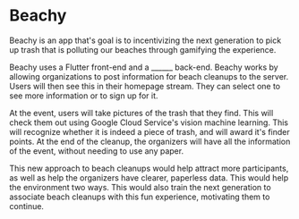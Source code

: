 # Beachy

Beachy is an app that's goal is to incentivizing the next generation to pick up trash that is polluting our beaches through gamifying the experience.

Beachy uses a Flutter front-end and a ______ back-end. Beachy works by allowing organizations to post information for beach cleanups to the server. Users will then see this in their homepage stream. They can select one to see more information or to sign up for it.

At the event, users will take pictures of the trash that they find. This will check them out using Google Cloud Service's vision machine learning. This will recognize whether it is indeed a piece of trash, and will award it's finder points. At the end of the cleanup, the organizers will have all the information of the event, without needing to use any paper.

This new approach to beach cleanups would help attract more participants, as well as help the organizers have clearer, paperless data. This would help the environment two ways. This would also train the next generation to associate beach cleanups with this fun experience, motivating them to continue.
